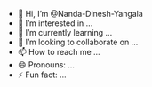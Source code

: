 - 👋 Hi, I’m @Nanda-Dinesh-Yangala
- 👀 I’m interested in ...
- 🌱 I’m currently learning ...
- 💞️ I’m looking to collaborate on ...
- 📫 How to reach me ...
- 😄 Pronouns: ...
- ⚡ Fun fact: ...

<!---
Nanda-Dinesh-Yangala/Nanda-Dinesh-Yangala is a ✨ special ✨ repository because its `README.md` (this file) appears on your GitHub profile.
You can click the Preview link to take a look at your changes.
--->
